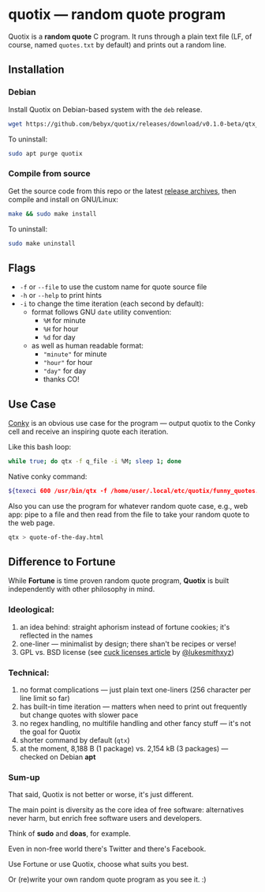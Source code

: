 # quotix — random quote program

Quotix is a **random quote** C program. It runs through a plain text file (LF, of course, named `quotes.txt` by default) and prints out a random line.

## Installation

### Debian

Install Quotix on Debian-based system with the `deb` release.

```bash
wget https://github.com/bebyx/quotix/releases/download/v0.1.0-beta/qtx_0.1.0_x86_64.deb && sudo apt install ./qtx_0.1.0_x86_64.deb
```

To uninstall:

```bash
sudo apt purge quotix
```

### Compile from source

Get the source code from this repo or the latest [release archives](https://github.com/bebyx/quotix/releases/tag/v0.1.0-beta), then compile and install on GNU/Linux:

```bash
make && sudo make install
```

To uninstall:

```bash
sudo make uninstall
```

## Flags

* `-f` or `--file` to use the custom name for quote source file
* `-h` or `--help` to print hints
* `-i` to change the time iteration (each second by default):
  * format follows GNU `date` utility convention:
    * `%M` for minute
    * `%H` for hour
    * `%d` for day
  * as well as human readable format:
    * `"minute"` for minute
    * `"hour"` for hour
    * `"day"` for day
    * thanks CO!

## Use Case

[Conky](https://github.com/brndnmtthws/conky) is an obvious use case for the program — output quotix to the Conky cell and receive an inspiring quote each iteration.

Like this bash loop:

```bash
while true; do qtx -f q_file -i %M; sleep 1; done
```
Native conky command:

```bash
${texeci 600 /usr/bin/qtx -f /home/user/.local/etc/quotix/funny_quotes.txt -i %M }
```

Also you can use the program for whatever random quote case, e.g., web app:
pipe to a file and then read from the file to take your random quote to the web page.

```bash
qtx > quote-of-the-day.html
```

## Difference to Fortune

While **Fortune** is time proven random quote program, **Quotix** is built independently with other philosophy in mind.

### Ideological:

1. an idea behind: straight aphorism instead of fortune cookies; it's reflected in the names
2. one-liner — minimalist by design; there shan't be recipes or verse!
3. GPL vs. BSD license (see [cuck licenses article](https://lukesmith.xyz/articles/cucklicenses) by [@lukesmithxyz](https://github.com/lukesmithxyz))

### Technical:

1. no format complications — just plain text one-liners (256 character per line limit so far)
2. has built-in time iteration — matters when need to print out frequently but change quotes with slower pace
3. no regex handling, no multifile handling and other fancy stuff — it's not the goal for Quotix
4. shorter command by default (`qtx`)
5. at the moment, 8,188 B (1 package) vs. 2,154 kB (3 packages) — checked on Debian **apt**

### Sum-up

That said, Quotix is not better or worse, it's just different.

The main point is diversity as the core idea of free software: alternatives never harm, but enrich free software users and developers.

Think of **sudo** and **doas**, for example.

Even in non-free world there's Twitter and there's Facebook.

Use Fortune or use Quotix, choose what suits you best.

Or (re)write your own random quote program as you see it. :)
